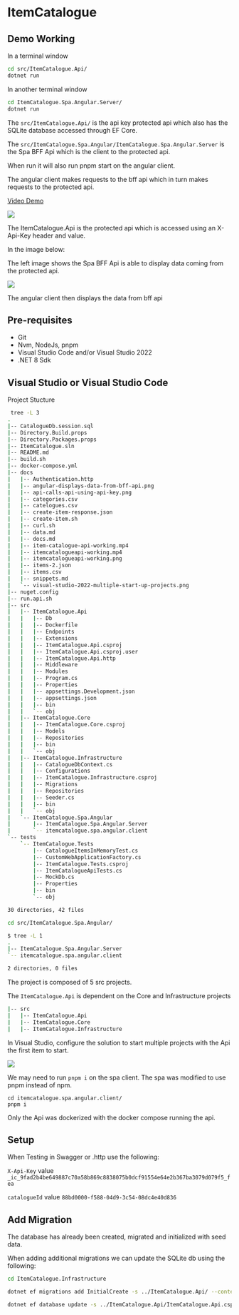 # ItemCatalogue

## Demo Working

In a terminal window

```bash
cd src/ItemCatalogue.Api/
dotnet run
```

In another terminal window

```bash
cd ItemCatalogue.Spa.Angular.Server/
dotnet run
```

The `src/ItemCatalogue.Api/` is the api key protected api which also has the SQLite database accessed through EF Core.

The `src/ItemCatalogue.Spa.Angular/ItemCatalogue.Spa.Angular.Server` is the Spa BFF Api which is the client to the protected api.

When run it will also run pnpm start on the angular client.

The angular client makes requests to the bff api which in turn makes requests to the protected api.

[Video Demo](/docs/item-catalogue-api-working.mp4)

![](/docs/itemcatalogueapi-working.png)

The ItemCatalogue.Api is the protected api which is accessed using an X-Api-Key header and value.

In the image below:

The left image shows the Spa BFF Api is able to display data coming from the protected api.

![](/docs/api-calls-api-using-api-key.png)

The angular client then displays the data from bff api

## Pre-requisites

- Git
- Nvm, NodeJs, pnpm
- Visual Studio Code and/or Visual Studio 2022
- .NET 8 Sdk

## Visual Studio or Visual Studio Code

Project Stucture

```bash
 tree -L 3
.
|-- CatalogueDb.session.sql
|-- Directory.Build.props
|-- Directory.Packages.props
|-- ItemCatalogue.sln
|-- README.md
|-- build.sh
|-- docker-compose.yml
|-- docs
|   |-- Authentication.http
|   |-- angular-displays-data-from-bff-api.png
|   |-- api-calls-api-using-api-key.png
|   |-- categories.csv
|   |-- catelogues.csv
|   |-- create-item-response.json
|   |-- create-item.sh
|   |-- curl.sh
|   |-- data.md
|   |-- docs.md
|   |-- item-catalogue-api-working.mp4
|   |-- itemcatalogueapi-working.mp4
|   |-- itemcatalogueapi-working.png
|   |-- items-2.json
|   |-- items.csv
|   |-- snippets.md
|   `-- visual-studio-2022-multiple-start-up-projects.png
|-- nuget.config
|-- run.api.sh
|-- src
|   |-- ItemCatalogue.Api
|   |   |-- Db
|   |   |-- Dockerfile
|   |   |-- Endpoints
|   |   |-- Extensions
|   |   |-- ItemCatalogue.Api.csproj
|   |   |-- ItemCatalogue.Api.csproj.user
|   |   |-- ItemCatalogue.Api.http
|   |   |-- Middleware
|   |   |-- Modules
|   |   |-- Program.cs
|   |   |-- Properties
|   |   |-- appsettings.Development.json
|   |   |-- appsettings.json
|   |   |-- bin
|   |   `-- obj
|   |-- ItemCatalogue.Core
|   |   |-- ItemCatalogue.Core.csproj
|   |   |-- Models
|   |   |-- Repositories
|   |   |-- bin
|   |   `-- obj
|   |-- ItemCatalogue.Infrastructure
|   |   |-- CatalogueDbContext.cs
|   |   |-- Configurations
|   |   |-- ItemCatalogue.Infrastructure.csproj
|   |   |-- Migrations
|   |   |-- Repositories
|   |   |-- Seeder.cs
|   |   |-- bin
|   |   `-- obj
|   `-- ItemCatalogue.Spa.Angular
|       |-- ItemCatalogue.Spa.Angular.Server
|       `-- itemcatalogue.spa.angular.client
`-- tests
    `-- ItemCatalogue.Tests
        |-- CatalogueItemsInMemoryTest.cs
        |-- CustomWebApplicationFactory.cs
        |-- ItemCatalogue.Tests.csproj
        |-- ItemCatalogueApiTests.cs
        |-- MockDb.cs
        |-- Properties
        |-- bin
        `-- obj

30 directories, 42 files

cd src/ItemCatalogue.Spa.Angular/

$ tree -L 1
.
|-- ItemCatalogue.Spa.Angular.Server
`-- itemcatalogue.spa.angular.client

2 directories, 0 files
```

The project is composed of 5 src projects.

The `ItemCatalogue.Api` is dependent on the Core and Infrastructure projects

```bash
|-- src
|   |-- ItemCatalogue.Api
|   |-- ItemCatalogue.Core
|   |-- ItemCatalogue.Infrastructure
```

In Visual Studio, configure the solution to start multiple projects with the Api the first item to start.

![](/docs/visual-studio-2022-multiple-start-up-projects.png)

We may need to run `pnpm i` on the spa client. The spa was modified to use pnpm instead of npm.

```
cd itemcatalogue.spa.angular.client/
pnpm i
```

Only the Api was dockerized with the docker compose running the api.

## Setup

When Testing in Swagger or .http use the following:

`X-Api-Key` value `_ic_9fad2b4be649887c70a58b869c8838075b0dcf91554e64e2b367ba3079d079f5_fea`

`catalogueId` value `88bd0000-f588-04d9-3c54-08dc4e40d836`

## Add Migration

The database has already been created, migrated and initialized with seed data.

When adding additional migrations we can update the SQLite db using the following:

```bash
cd ItemCatalogue.Infrastructure

dotnet ef migrations add InitialCreate -s ../ItemCatalogue.Api/ --context CatalogueDbContext

dotnet ef database update -s ../ItemCatalogue.Api/ItemCatalogue.Api.csproj --context CatalogueDbContext
```
